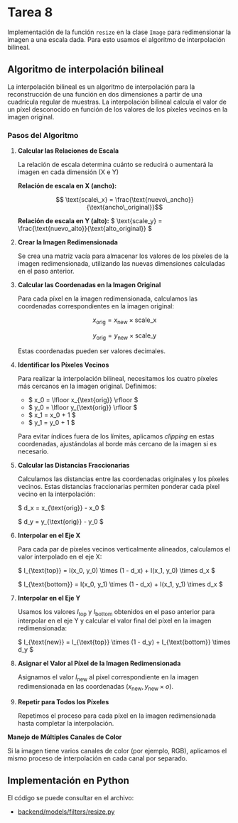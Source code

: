 # Tarea 8
Implementación de la función `resize` en la clase `Image` para redimensionar la imagen a una escala dada.
Para esto usamos el algoritmo de interpolación bilineal.

## Algoritmo de interpolación bilineal

La interpolación bilineal es un algoritmo de interpolación para la reconstrucción de una función en dos dimensiones a partir de una cuadrícula regular de muestras. La interpolación bilineal calcula el valor de un píxel desconocido en función de los valores de los píxeles vecinos en la imagen original.

### Pasos del Algoritmo

1. **Calcular las Relaciones de Escala**

   La relación de escala determina cuánto se reducirá o aumentará la imagen en cada dimensión (X e Y)

   **Relación de escala en X (ancho):** 
   ```math
    \text{scale\_x} = \frac{\text{nuevo\_ancho}}{\text{ancho\_original}}
    ```

   **Relación de escala en Y (alto):** $ \text{scale\_y} = \frac{\text{nuevo\_alto}}{\text{alto\_original}} $

2. **Crear la Imagen Redimensionada**

   Se crea una matriz vacía para almacenar los valores de los píxeles de la imagen redimensionada, utilizando las nuevas dimensiones calculadas en el paso anterior.

3. **Calcular las Coordenadas en la Imagen Original**

   Para cada píxel en la imagen redimensionada, calculamos las coordenadas correspondientes en la imagen original:

   $$ x_{\text{orig}} = x_{\text{new}} \times \text{scale\_x} $$

   $$ y_{\text{orig}} = y_{\text{new}} \times \text{scale\_y} $$

   Estas coordenadas pueden ser valores decimales.

4. **Identificar los Píxeles Vecinos**

   Para realizar la interpolación bilineal, necesitamos los cuatro píxeles más cercanos en la imagen original. Definimos:

   - $ x_0 = \lfloor x_{\text{orig}} \rfloor $
   - $ y_0 = \lfloor y_{\text{orig}} \rfloor $
   - $ x_1 = x_0 + 1 $
   - $ y_1 = y_0 + 1 $

   Para evitar índices fuera de los límites, aplicamos *clipping* en estas coordenadas, ajustándolas al borde más cercano de la imagen si es necesario.

5. **Calcular las Distancias Fraccionarias**

   Calculamos las distancias entre las coordenadas originales y los píxeles vecinos. Estas distancias fraccionarias permiten ponderar cada píxel vecino en la interpolación:

   $ d_x = x_{\text{orig}} - x_0 $

   $ d_y = y_{\text{orig}} - y_0 $

6. **Interpolar en el Eje X**

   Para cada par de píxeles vecinos verticalmente alineados, calculamos el valor interpolado en el eje X:

   $ I_{\text{top}} = I(x_0, y_0) \times (1 - d_x) + I(x_1, y_0) \times d_x $

   $ I_{\text{bottom}} = I(x_0, y_1) \times (1 - d_x) + I(x_1, y_1) \times d_x $

7. **Interpolar en el Eje Y**

   Usamos los valores $I_{\text{top}}$ y $I_{\text{bottom}}$ obtenidos en el paso anterior para interpolar en el eje Y y calcular el valor final del píxel en la imagen redimensionada:

   $ I_{\text{new}} = I_{\text{top}} \times (1 - d_y) + I_{\text{bottom}} \times d_y $

8. **Asignar el Valor al Píxel de la Imagen Redimensionada**

   Asignamos el valor $I_{\text{new}}$ al píxel correspondiente en la imagen redimensionada en las coordenadas $(x_{\text{new}}, y_{\text{new}} \times o)$.

9. **Repetir para Todos los Píxeles**

   Repetimos el proceso para cada píxel en la imagen redimensionada hasta completar la interpolación.

**Manejo de Múltiples Canales de Color**

Si la imagen tiene varios canales de color (por ejemplo, RGB), aplicamos el mismo proceso de interpolación en cada canal por separado.

## Implementación en Python

El código se puede consultar en el archivo:

- [backend/models/filters/resize.py](../backend/models/filters/resize.py)